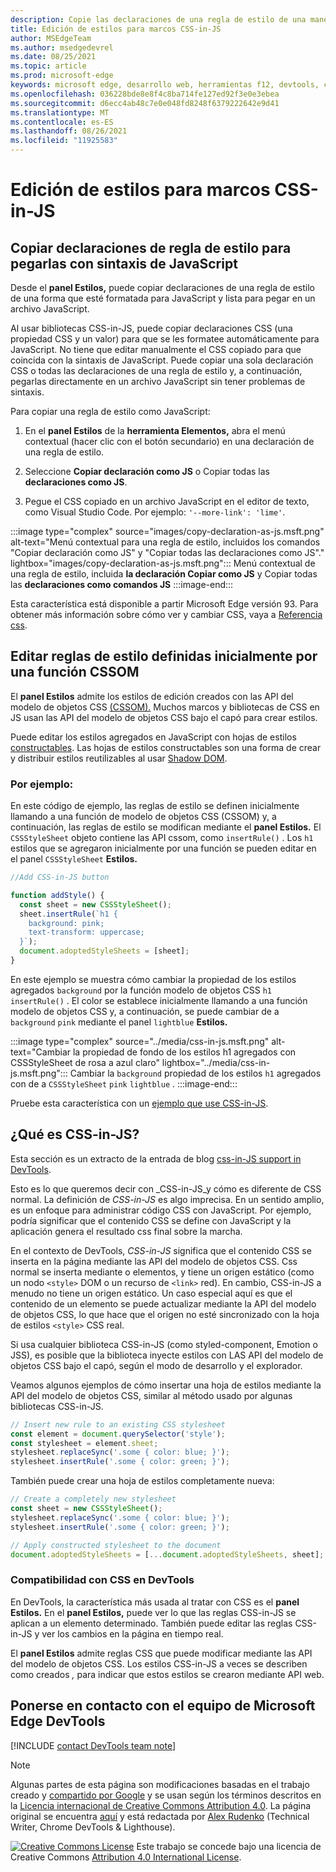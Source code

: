 ```yaml
---
description: Copie las declaraciones de una regla de estilo de una manera que esté formatada para JavaScript y lista para pegar en un archivo JavaScript.  Edite las reglas de estilo definidas inicialmente por una función CSSOM.
title: Edición de estilos para marcos CSS-in-JS
author: MSEdgeTeam
ms.author: msedgedevrel
ms.date: 08/25/2021
ms.topic: article
ms.prod: microsoft-edge
keywords: microsoft edge, desarrollo web, herramientas f12, devtools, css, css-in-js
ms.openlocfilehash: 036228bde8e8f4c8ba714fe127ed92f3e0e3ebea
ms.sourcegitcommit: d6ecc4ab48c7e0e048fd8248f6379222642e9d41
ms.translationtype: MT
ms.contentlocale: es-ES
ms.lasthandoff: 08/26/2021
ms.locfileid: "11925583"
---
```

<!-- Copyright Alex Rudenko

   Licensed under the Apache License, Version 2.0 (the "License");
   you may not use this file except in compliance with the License.
   You may obtain a copy of the License at

       https://www.apache.org/licenses/LICENSE-2.0

   Unless required by applicable law or agreed to in writing, software
   distributed under the License is distributed on an "AS IS" BASIS,
   WITHOUT WARRANTIES OR CONDITIONS OF ANY KIND, either express or implied.
   See the License for the specific language governing permissions and
   limitations under the License. -->
# <a name="style-editing-for-css-in-js-frameworks"></a>Edición de estilos para marcos CSS-in-JS


<!-- ====================================================================== -->
## <a name="copying-style-rule-declarations-to-paste-them-with-javascript-syntax"></a>Copiar declaraciones de regla de estilo para pegarlas con sintaxis de JavaScript

Desde el **panel Estilos,** puede copiar declaraciones de una regla de estilo de una forma que esté formatada para JavaScript y lista para pegar en un archivo JavaScript.

Al usar bibliotecas CSS-in-JS, puede copiar declaraciones CSS (una propiedad CSS y un valor) para que se les formatee automáticamente para JavaScript.  No tiene que editar manualmente el CSS copiado para que coincida con la sintaxis de JavaScript.  Puede copiar una sola declaración CSS o todas las declaraciones de una regla de estilo y, a continuación, pegarlas directamente en un archivo JavaScript sin tener problemas de sintaxis.

Para copiar una regla de estilo como JavaScript:

1. En el **panel Estilos** de la **herramienta Elementos,** abra el menú contextual \(hacer clic con el botón secundario\) en una declaración de una regla de estilo.

1. Seleccione **Copiar declaración como JS** o Copiar todas las **declaraciones como JS**.

1. Pegue el CSS copiado en un archivo JavaScript en el editor de texto, como Visual Studio Code.  Por ejemplo: `'--more-link': 'lime'`.

:::image type="complex" source="images/copy-declaration-as-js.msft.png" alt-text="Menú contextual para una regla de estilo, incluidos los comandos "Copiar declaración como JS" y "Copiar todas las declaraciones como JS"." lightbox="images/copy-declaration-as-js.msft.png":::
   Menú contextual de una regla de estilo, incluida **la declaración Copiar como JS** y Copiar todas las **declaraciones como comandos JS**
:::image-end:::

Esta característica está disponible a partir Microsoft Edge versión 93. <!-- delete statement sometime after September 2, 2021 --> Para obtener más información sobre cómo ver y cambiar CSS, vaya a [Referencia css][CssReference].


<!-- ====================================================================== -->
## <a name="editing-style-rules-that-were-initially-defined-by-a-cssom-function"></a>Editar reglas de estilo definidas inicialmente por una función CSSOM

<!-- from https://docs.microsoft.com/en-us/microsoft-edge/devtools-guide-chromium/whats-new/2020/06/devtools#style-editing-for-css-in-js-frameworks -->

El **panel Estilos** admite los estilos de edición creados con las API del modelo de objetos CSS [(CSSOM).][CsswgDraftsCssom]  Muchos marcos y bibliotecas de CSS en JS usan las API del modelo de objetos CSS bajo el capó para crear estilos.

Puede editar los estilos agregados en JavaScript con hojas de estilos [constructables][WicgConstructStylesheet].  Las hojas de estilos constructables son una forma de crear y distribuir estilos reutilizables al usar [Shadow DOM][MdnShadowDom].

### <a name="example"></a>Por ejemplo:

En este código de ejemplo, las reglas de estilo se definen inicialmente llamando a una función de modelo de objetos CSS (CSSOM) y, a continuación, las reglas de estilo se modifican mediante el **panel Estilos.**  El `CSSStyleSheet` objeto contiene las API cssom, como `insertRule()` .  Los `h1` estilos que se agregaron inicialmente por una función se pueden editar en el panel `CSSStyleSheet` **Estilos.**

```javascript
//Add CSS-in-JS button

function addStyle() {
  const sheet = new CSSStyleSheet();
  sheet.insertRule(`h1 {
    background: pink;
    text-transform: uppercase;
  }`);
  document.adoptedStyleSheets = [sheet];
}
```

En este ejemplo se muestra cómo cambiar la propiedad de los estilos agregados `background` por la función modelo de objetos CSS `h1` `insertRule()` .  El color se establece inicialmente llamando a una función modelo de objetos CSS y, a continuación, se puede cambiar de a `background` `pink` mediante el panel `lightblue` **Estilos.**

:::image type="complex" source="../media/css-in-js.msft.png" alt-text="Cambiar la propiedad de fondo de los estilos h1 agregados con CSSStyleSheet de rosa a azul claro" lightbox="../media/css-in-js.msft.png":::
   Cambiar la `background` propiedad de los estilos `h1` agregados con de a `CSSStyleSheet` `pink` `lightblue` .
:::image-end:::

Pruebe esta característica con un [ejemplo que use CSS-in-JS][CodepenZoherghadyaliAbdgrpz].


<!-- ====================================================================== -->
## <a name="what-is-css-in-js"></a>¿Qué es CSS-in-JS?

Esta sección es un extracto de la entrada de blog [css-in-JS support in DevTools][BlogCssInJsInDevTools].

Esto es lo que queremos decir con _CSS-in-JS_y cómo es diferente de CSS normal.  La definición de _CSS-in-JS_ es algo imprecisa.  En un sentido amplio, es un enfoque para administrar código CSS con JavaScript.  Por ejemplo, podría significar que el contenido CSS se define con JavaScript y la aplicación genera el resultado css final sobre la marcha.

En el contexto de DevTools, _CSS-in-JS_ significa que el contenido CSS se inserta en la página mediante las API del modelo de objetos CSS.  Css normal se inserta mediante o elementos, y tiene un origen estático (como un nodo `<style>` DOM o un recurso de `<link>` red).  En cambio, CSS-in-JS a menudo no tiene un origen estático.  Un caso especial aquí es que el contenido de un elemento se puede actualizar mediante la API del modelo de objetos CSS, lo que hace que el origen no esté sincronizado con la hoja de estilos `<style>` CSS real.

Si usa cualquier biblioteca CSS-in-JS (como styled-component, Emotion o JSS), es posible que la biblioteca inyecte estilos con LAS API del modelo de objetos CSS bajo el capó, según el modo de desarrollo y el explorador.

Veamos algunos ejemplos de cómo insertar una hoja de estilos mediante la API del modelo de objetos CSS, similar al método usado por algunas bibliotecas CSS-in-JS.

```javascript
// Insert new rule to an existing CSS stylesheet
const element = document.querySelector('style');
const stylesheet = element.sheet;
stylesheet.replaceSync('.some { color: blue; }');
stylesheet.insertRule('.some { color: green; }');
```

También puede crear una hoja de estilos completamente nueva:

```javascript
// Create a completely new stylesheet
const sheet = new CSSStyleSheet();
stylesheet.replaceSync('.some { color: blue; }');
stylesheet.insertRule('.some { color: green; }');
```

```javascript
// Apply constructed stylesheet to the document
document.adoptedStyleSheets = [...document.adoptedStyleSheets, sheet];
```

### <a name="css-support-in-devtools"></a>Compatibilidad con CSS en DevTools

En DevTools, la característica más usada al tratar con CSS es el **panel Estilos.**  En el **panel Estilos,** puede ver lo que las reglas CSS-in-JS se aplican a un elemento determinado.  También puede editar las reglas CSS-in-JS y ver los cambios en la página en tiempo real.

El **panel Estilos** admite reglas CSS que puede modificar mediante las API del modelo de objetos CSS.  Los estilos CSS-in-JS a veces se describen como creados _,_ para indicar que estos estilos se crearon mediante API web.

<!-- video https://storage.googleapis.com/chrome-gcs-uploader.appspot.com/video/dPDCek3EhZgLQPGtEG3y0fTn4v82/Jy8q9gPbQknRturLyCsq.mp4 -->


<!-- ====================================================================== -->
## <a name="getting-in-touch-with-the-microsoft-edge-devtools-team"></a>Ponerse en contacto con el equipo de Microsoft Edge DevTools

[!INCLUDE [contact DevTools team note](../includes/contact-devtools-team-note.md)]

> [!NOTE]
> Algunas partes de esta página son modificaciones basadas en el trabajo creado y [compartido por Google][GoogleSitePolicies] y se usan según los términos descritos en la [Licencia internacional de Creative Commons Attribution 4.0][CCA4IL].
> La página original se encuentra [aquí](https://developer.chrome.com/blog/css-in-js/) y está redactada por [Alex Rudenko][AlexRudenko] \(Technical Writer, Chrome DevTools \& Lighthouse\).

[ ![ Creative Commons License][CCby4Image]][CCA4IL] Este trabajo se concede bajo una licencia de Creative Commons [Attribution 4.0 International License][CCA4IL].


<!-- ====================================================================== -->
<!-- links -->
[CssReference]: reference.md "Referencia CSS | Microsoft Docs"
<!-- external links -->
[BlogCssInJsInDevTools]: https://developers.google.com/web/updates/2021/02/css-in-js "Compatibilidad con CSS-in-JS en DevTools | Google Blog "
[CsswgDraftsCssom]: https://drafts.csswg.org/cssom "Modelo de objetos CSS (CSSOM) | Borradores del editor de grupo de trabajo CSS de W3C"
[WicgConstructStylesheet]: https://wicg.github.io/construct-stylesheets/ "Objetos de hoja de estilos | Web Incubator CG"
[MdnShadowDom]: https://developer.mozilla.org/docs/Web/Web_Components/Using_shadow_DOM "Uso de dom de sombra | MDN"
[CodepenZoherghadyaliAbdgrpz]: https://codepen.io/zoherghadyali/full/abdGrPZ "Edición de estilos para marcos CSS-in-JS | CodePen"

[CCA4IL]: https://creativecommons.org/licenses/by/4.0
[CCby4Image]: https://i.creativecommons.org/l/by/4.0/88x31.png
[GoogleSitePolicies]: https://developers.google.com/terms/site-policies
[AlexRudenko]: https://developers.google.com/web/resources/contributors#alex-rudenko
